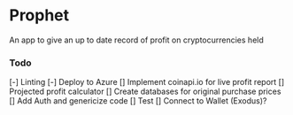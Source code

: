 # Prophet
An app to give an up to date record of profit on cryptocurrencies held

### Todo
 [-] Linting
 [-] Deploy to Azure
 [] Implement coinapi.io for live profit report
 [] Projected profit calculator
 [] Create databases for original purchase prices
 [] Add Auth and genericize code
 [] Test
 [] Connect to Wallet (Exodus)?
